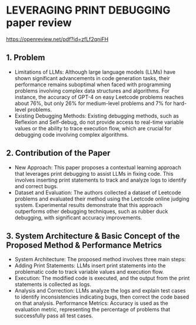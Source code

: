 # LEVERAGING PRINT DEBUGGING paper review

https://openreview.net/pdf?id=zfLf2qniFH

## 1. Problem
- Limitations of LLMs: Although large language models (LLMs) have shown significant advancements in code generation tasks, their performance remains suboptimal when faced with programming problems involving complex data structures and algorithms. For instance, the accuracy of GPT-4 on easy Leetcode problems reaches about 76%, but only 26% for medium-level problems and 7% for hard-level problems.
- Existing Debugging Methods: Existing debugging methods, such as Reflexion and Self-debug, do not provide access to real-time variable values or the ability to trace execution flow, which are crucial for debugging code involving complex algorithms.
## 2. Contribution of the Paper
- New Approach: This paper proposes a contextual learning approach that leverages print debugging to assist LLMs in fixing code. This involves inserting print statements to track and analyze logs to identify and correct bugs.
- Dataset and Evaluation: The authors collected a dataset of Leetcode problems and evaluated their method using the Leetcode online judging system. Experimental results demonstrate that this approach outperforms other debugging techniques, such as rubber duck debugging, with significant accuracy improvements.
## 3. System Architecture & Basic Concept of the Proposed Method & Performance Metrics
- System Architecture: The proposed method involves three main steps:
-   Adding Print Statements: LLMs insert print statements into the problematic code to track variable values and execution flow.
-    Execution: The modified code is executed, and the output from the print statements is collected as logs.
-    Analysis and Correction: LLMs analyze the logs and explain test cases to identify inconsistencies indicating bugs, then correct the code based on that analysis.
Performance Metrics: Accuracy is used as the evaluation metric, representing the percentage of problems that successfully pass all test cases.
